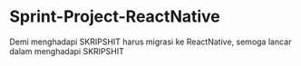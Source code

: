 # Sprint-Project-ReactNative
Demi menghadapi SKRIPSHIT harus migrasi ke ReactNative, semoga lancar dalam menghadapi SKRIPSHIT
